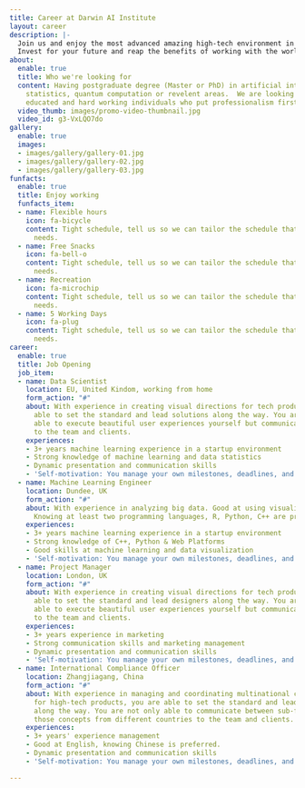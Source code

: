 ```yaml
---
title: Career at Darwin AI Institute
layout: career
description: |-
  Join us and enjoy the most advanced amazing high-tech environment in the promising Yangtze River delta area. We are interdisciplinary teams looking forward the talents to work with us on AI technology.
  Invest for your future and reap the benefits of working with the worlds first advancement company that puts people first.
about:
  enable: true
  title: Who we're looking for
  content: Having postgraduate degree (Master or PhD) in artificial intelligence,
    statistics, quantum computation or revelent areas.  We are looking for bright,
    educated and hard working individuals who put professionalism first.
  video_thumb: images/promo-video-thumbnail.jpg
  video_id: g3-VxLQO7do
gallery:
  enable: true
  images:
  - images/gallery/gallery-01.jpg
  - images/gallery/gallery-02.jpg
  - images/gallery/gallery-03.jpg
funfacts:
  enable: true
  title: Enjoy working
  funfacts_item:
  - name: Flexible hours
    icon: fa-bicycle
    content: Tight schedule, tell us so we can tailor the schedule that fits your
      needs.
  - name: Free Snacks
    icon: fa-bell-o
    content: Tight schedule, tell us so we can tailor the schedule that fits your
      needs.
  - name: Recreation
    icon: fa-microchip
    content: Tight schedule, tell us so we can tailor the schedule that fits your
      needs.
  - name: 5 Working Days
    icon: fa-plug
    content: Tight schedule, tell us so we can tailor the schedule that fits your
      needs.
career:
  enable: true
  title: Job Opening
  job_item:
  - name: Data Scientist
    location: EU, United Kindom, working from home
    form_action: "#"
    about: With experience in creating visual directions for tech products, you are
      able to set the standard and lead solutions along the way. You are not only
      able to execute beautiful user experiences yourself but communicate those concepts
      to the team and clients.
    experiences:
    - 3+ years machine learning experience in a startup environment
    - Strong knowledge of machine learning and data statistics
    - Dynamic presentation and communication skills
    - 'Self-motivation: You manage your own milestones, deadlines, and priorities'
  - name: Machine Learning Engineer
    location: Dundee, UK
    form_action: "#"
    about: With experience in analyzing big data. Good at using visualization tools.
      Knowing at least two programming languages, R, Python, C++ are preferred.
    experiences:
    - 3+ years machine learning experience in a startup environment
    - Strong knowledge of C++, Python & Web Platforms
    - Good skills at machine learning and data visualization
    - 'Self-motivation: You manage your own milestones, deadlines, and priorities'
  - name: Project Manager
    location: London, UK
    form_action: "#"
    about: With experience in creating visual directions for tech products, you are
      able to set the standard and lead designers along the way. You are not only
      able to execute beautiful user experiences yourself but communicate those concepts
      to the team and clients.
    experiences:
    - 3+ years experience in marketing
    - Strong communication skills and marketing management
    - Dynamic presentation and communication skills
    - 'Self-motivation: You manage your own milestones, deadlines, and priorities'
  - name: International Compliance Officer
    location: Zhangjiagang, China
    form_action: "#"
    about: With experience in managing and coordinating multinational corporation
      for high-tech products, you are able to set the standard and lead the coordination
      along the way. You are not only able to communicate between sub-firms but present
      those concepts from different countries to the team and clients.
    experiences:
    - 3+ years' experience management
    - Good at English, knowing Chinese is preferred.
    - Dynamic presentation and communication skills
    - 'Self-motivation: You manage your own milestones, deadlines, and priorities'

---
```

